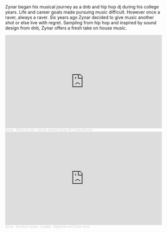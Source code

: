 <header>

<!--
  <<< Author notes: Course header >>>
  Include a 1280×640 image, course title in sentence case, and a concise description in emphasis.
  In your repository settings: enable template repository, add your 1280×640 social image, auto delete head branches.
  Add your open source license, GitHub uses MIT license.
-->

</header>
<body>
<p>
  Zynar began his musical journey as a dnb and hip hop dj during his college years. Life and career goals made pursuing music difficult.
  However once a raver, always a raver.  Six years ago Zynar decided to give music another shot or else live with regret.  Sampling from hip hop and inspired by sound design from dnb, Zynar offers a fresh take on house music. 
</p>
<iframe width="100%" height="300" scrolling="no" frameborder="no" allow="autoplay" src="https://w.soundcloud.com/player/?url=https%3A//api.soundcloud.com/tracks/2000394299&color=%23ff5500&auto_play=false&hide_related=false&show_comments=true&show_user=true&show_reposts=false&show_teaser=true&visual=true"></iframe><div style="font-size: 10px; color: #cccccc;line-break: anywhere;word-break: normal;overflow: hidden;white-space: nowrap;text-overflow: ellipsis; font-family: Interstate,Lucida Grande,Lucida Sans Unicode,Lucida Sans,Garuda,Verdana,Tahoma,sans-serif;font-weight: 100;"><a href="https://soundcloud.com/zynar" title="Zynar" target="_blank" style="color: #cccccc; text-decoration: none;">Zynar</a> · <a href="https://soundcloud.com/zynar/rufus-du-sol-like-an-animal-zynar-remix" title="Rüfüs Du Sol - Like An Animal (Zynar 911 Turbo Remix)" target="_blank" style="color: #cccccc; text-decoration: none;">Rüfüs Du Sol - Like An Animal (Zynar 911 Turbo Remix)</a></div>

<iframe width="100%" height="300" scrolling="no" frameborder="no" allow="autoplay" src="https://w.soundcloud.com/player/?url=https%3A//api.soundcloud.com/tracks/2007164351&color=%23ff5500&auto_play=false&hide_related=false&show_comments=true&show_user=true&show_reposts=false&show_teaser=true&visual=true"></iframe><div style="font-size: 10px; color: #cccccc;line-break: anywhere;word-break: normal;overflow: hidden;white-space: nowrap;text-overflow: ellipsis; font-family: Interstate,Lucida Grande,Lucida Sans Unicode,Lucida Sans,Garuda,Verdana,Tahoma,sans-serif;font-weight: 100;"><a href="https://soundcloud.com/zynar" title="Zynar" target="_blank" style="color: #cccccc; text-decoration: none;">Zynar</a> · <a href="https://soundcloud.com/zynar/kendrick-lamar-loyality-eightysix-and-zynar-remix" title="Kendrick Lamar -  Loyality - EightySix and Zynar remix" target="_blank" style="color: #cccccc; text-decoration: none;">Kendrick Lamar -  Loyality - EightySix and Zynar remix</a></div>
</body>




<footer>


</footer>

